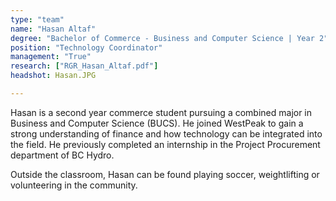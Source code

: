 ```yaml
---
type: "team"
name: "Hasan Altaf"
degree: "Bachelor of Commerce - Business and Computer Science | Year 2"
position: "Technology Coordinator"
management: "True"
research: ["RGR_Hasan_Altaf.pdf"]
headshot: Hasan.JPG

---
```


Hasan is a second year commerce student pursuing a combined major in Business and Computer Science (BUCS). He joined WestPeak to gain a strong understanding of finance and how technology can be integrated into the field. He previously completed an internship in the Project Procurement department of BC Hydro.

Outside the classroom, Hasan can be found playing soccer, weightlifting or volunteering in the community.